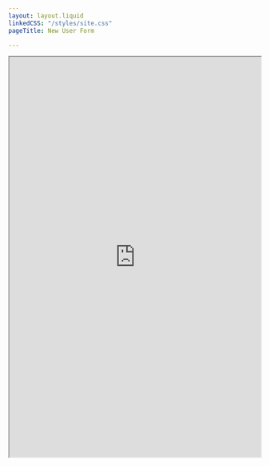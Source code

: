 ```yaml
---
layout: layout.liquid
linkedCSS: "/styles/site.css"
pageTitle: New User Form

---
```

<iframe src="https://airtable.com/shrwEj1kzyTcRDDxd" style="width: 100%; min-height: 800px;"></iframe>
